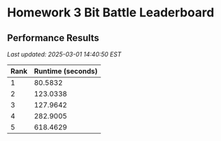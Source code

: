 # Homework 3 Bit Battle Leaderboard



## Performance Results

*Last updated: 2025-03-01 14:40:50 EST*

| Rank | Runtime (seconds) |
|------|------------------|
| 1 | 80.5832 |
| 2 | 123.0338 |
| 3 | 127.9642 |
| 4 | 282.9005 |
| 5 | 618.4629 |

